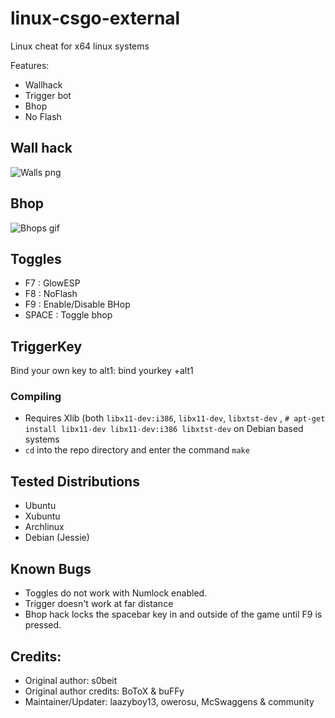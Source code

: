 linux-csgo-external
===================

Linux cheat for x64 linux systems

Features:
* Wallhack
* Trigger bot
* Bhop
* No Flash

## Wall hack
![Walls png](http://i.imgur.com/ztp5WBf.jpg)

## Bhop
![Bhops gif](http://i.imgur.com/0DXp8bA.gif)

## Toggles
* F7  : GlowESP
* F8  : NoFlash
* F9  : Enable/Disable BHop
* SPACE : Toggle bhop

## TriggerKey
Bind your own key to alt1:
bind yourkey +alt1

### Compiling
* Requires Xlib (both `libx11-dev:i386`, `libx11-dev`, `libxtst-dev` , `# apt-get install libx11-dev libx11-dev:i386 libxtst-dev` on Debian based systems
* `cd` into the repo directory and enter the command `make`

## Tested Distributions
- Ubuntu
- Xubuntu
- Archlinux
- Debian (Jessie)

## Known Bugs
* Toggles do not work with Numlock enabled.
* Trigger doesn't work at far distance
* Bhop hack locks the spacebar key in and outside of the game until F9 is pressed.

## Credits:
- Original author: s0beit
- Original author credits: BoToX & buFFy
- Maintainer/Updater: laazyboy13, owerosu, McSwaggens & community
